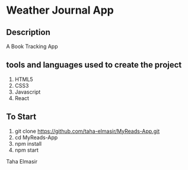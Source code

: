# Weather Journal App

## Description

A Book Tracking App

## tools and languages used to create the project

1. HTML5
2. CSS3
3. Javascript
4. React

## To Start

1. git clone https://github.com/taha-elmasir/MyReads-App.git
2. cd MyReads-App
3. npm install
4. npm start

Taha Elmasir
